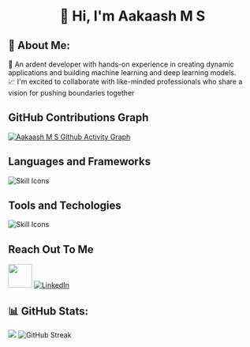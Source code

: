 
<h1 align="center">👋 Hi, I'm Aakaash M S  </h1>

## 💫 About Me:
🚀 An ardent developer with hands-on experience in creating dynamic applications and building machine learning and deep learning models.  
📈 I'm excited to collaborate with like-minded professionals who share a vision for pushing boundaries together

## GitHub Contributions Graph

[![Aakaash M S Github Activity Graph](https://github-readme-activity-graph.vercel.app/graph?username=msaakaash&theme=github-dark)](https://github.com/msaakaash)
## Languages and Frameworks
![Skill Icons](https://skillicons.dev/icons?i=c,cpp,python,java,haskell,go,flutter,dart,kotlin,html,css,javascript,react,nodejs,express,vite,tensorflow,pytorch,sklearn,mysql,postgresql,nginx&theme=dark&perline=15)

## Tools and Techologies
![Skill Icons](https://skillicons.dev/icons?i=aws,gcp,docker,anaconda,git,github,linux,bash,vscode,androidstudio,idea,eclipse,ubuntu,debian,firebase,stackoverflow&theme=dark&perline=15)

## Reach Out To Me
<a href="mailto:msaakaash@gmail.com"><img height="48" width="48" src="https://i.ibb.co/vD0fmh5/iconizer-icons8-gmail.png" ></a>
<a href="https://www.linkedin.com/in/msaakaash/">![LinkedIn](https://skillicons.dev/icons?i=linkedin)</a>

## 📊 GitHub Stats:
<img src="https://github-readme-stats.vercel.app/api?username=msaakaash&show_icons=true&theme=tokyonight"/>
<img src="https://github-readme-streak-stats.herokuapp.com/?user=msaakaash&theme=tokyonight&show_icons=true&hide_border=true&count_private=true" alt="GitHub Streak" />
<br/>






<!-- Proudly created with GPRM ( https://gprm.itsvg.in ) -->
